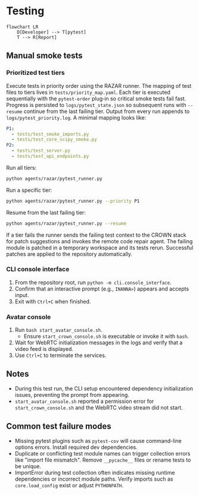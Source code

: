 # Testing

```mermaid
flowchart LR
    D[Developer] --> T[pytest]
    T --> R[Report]
```

## Manual smoke tests

### Prioritized test tiers

Execute tests in priority order using the RAZAR runner. The mapping of test
files to tiers lives in `tests/priority_map.yaml`.  Each tier is executed
sequentially with the `pytest-order` plug‑in so critical smoke tests fail fast.
Progress is persisted to `logs/pytest_state.json` so subsequent runs with
`--resume` continue from the last failing tier. Output from every run appends
to `logs/pytest_priority.log`.  A minimal mapping looks like:

```yaml
P1:
  - tests/test_smoke_imports.py
  - tests/test_core_scipy_smoke.py
P2:
  - tests/test_server.py
  - tests/test_api_endpoints.py
```

Run all tiers:

```bash
python agents/razar/pytest_runner.py
```

Run a specific tier:

```bash
python agents/razar/pytest_runner.py --priority P1
```

Resume from the last failing tier:

```bash
python agents/razar/pytest_runner.py --resume
```

If a tier fails the runner sends the failing test context to the CROWN stack for
patch suggestions and invokes the remote code repair agent. The failing module
is patched in a temporary workspace and its tests rerun. Successful patches are
applied to the repository automatically.

### CLI console interface

1. From the repository root, run `python -m cli.console_interface`.
1. Confirm that an interactive prompt (e.g., `INANNA>`) appears and accepts input.
1. Exit with `Ctrl+C` when finished.

### Avatar console

1. Run `bash start_avatar_console.sh`.
   - Ensure `start_crown_console.sh` is executable or invoke it with `bash`.
1. Wait for WebRTC initialization messages in the logs and verify that a video feed is displayed.
1. Use `Ctrl+C` to terminate the services.

## Notes

- During this test run, the CLI setup encountered dependency initialization issues, preventing the prompt from appearing.
- `start_avatar_console.sh` reported a permission error for `start_crown_console.sh` and the WebRTC video stream did not start.

## Common test failure modes

- Missing pytest plugins such as `pytest-cov` will cause command-line options errors. Install required dev dependencies.
- Duplicate or conflicting test module names can trigger collection errors like "import file mismatch". Remove `__pycache__` files or rename tests to be unique.
- ImportError during test collection often indicates missing runtime dependencies or incorrect module paths. Verify imports such as `core.load_config` exist or adjust `PYTHONPATH`.

